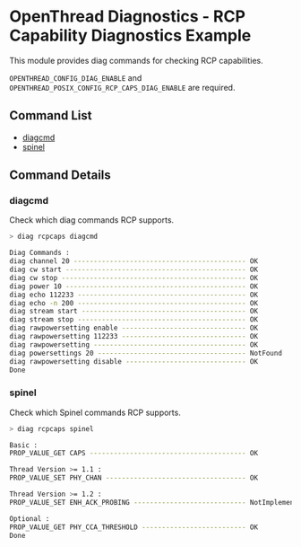 # OpenThread Diagnostics - RCP Capability Diagnostics Example

This module provides diag commands for checking RCP capabilities.

`OPENTHREAD_CONFIG_DIAG_ENABLE` and `OPENTHREAD_POSIX_CONFIG_RCP_CAPS_DIAG_ENABLE` are required.

## Command List

- [diagcmd](#diagcmd)
- [spinel](#spinel)

## Command Details

### diagcmd

Check which diag commands RCP supports.

```bash
> diag rcpcaps diagcmd

Diag Commands :
diag channel 20 ------------------------------------------- OK
diag cw start --------------------------------------------- OK
diag cw stop ---------------------------------------------- OK
diag power 10 --------------------------------------------- OK
diag echo 112233 ------------------------------------------ OK
diag echo -n 200 ------------------------------------------ OK
diag stream start ----------------------------------------- OK
diag stream stop ------------------------------------------ OK
diag rawpowersetting enable ------------------------------- OK
diag rawpowersetting 112233 ------------------------------- OK
diag rawpowersetting -------------------------------------- OK
diag powersettings 20 ------------------------------------- NotFound
diag rawpowersetting disable ------------------------------ OK
Done
```

### spinel

Check which Spinel commands RCP supports.

```bash
> diag rcpcaps spinel

Basic :
PROP_VALUE_GET CAPS --------------------------------------- OK

Thread Version >= 1.1 :
PROP_VALUE_SET PHY_CHAN ----------------------------------- OK

Thread Version >= 1.2 :
PROP_VALUE_SET ENH_ACK_PROBING ---------------------------- NotImplemented

Optional :
PROP_VALUE_GET PHY_CCA_THRESHOLD -------------------------- OK
Done
```
